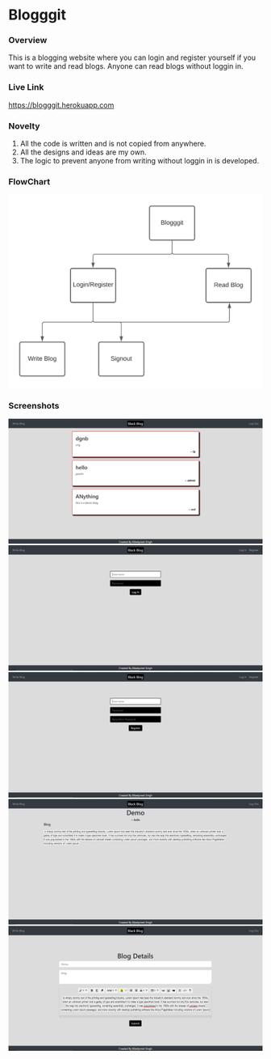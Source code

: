 # Blogggit

### Overview
This is a blogging website where you can login and register yourself if you want to write and read blogs. Anyone can read blogs without loggin in.

### Live Link
https://blogggit.herokuapp.com

### Novelty
1. All the code is written and is not copied from anywhere.
2. All the designs and ideas are my own.
3. The logic to prevent anyone from writing without loggin in is developed.

### FlowChart

![flow](screenshots/flow.png)


### Screenshots

![one](screenshots/one.PNG)
![one](screenshots/two.PNG)
![one](screenshots/three.PNG)
![one](screenshots/four.PNG)
![one](screenshots/five.PNG)
